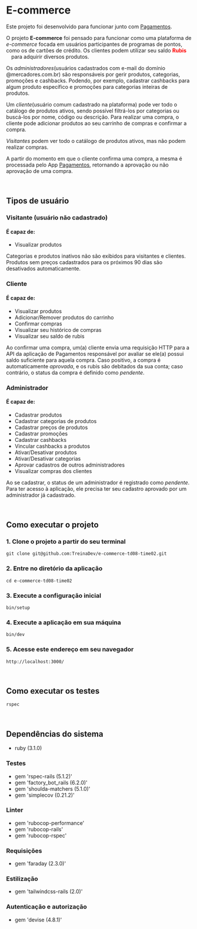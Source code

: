 # E-commerce

Este projeto foi desenvolvido para funcionar junto com [Pagamentos](https://github.com/TreinaDev/pagamentos-td08-time02).

O projeto **E-commerce** foi pensado para funcionar como uma plataforma de _e-commerce_ focada em usuários participantes de programas de pontos, como os de cartões de crédito. Os clientes podem utilizar seu saldo <span style="color:red">**Rubis**</span> <img src="https://cdn.emojidex.com/emoji/seal/Ruby.png" width="10px"> para adquirir diversos produtos.

Os _administradores_(usuários cadastrados com e-mail do domínio @mercadores.com.br) são responsáveis por gerir produtos, categorias, promoções e cashbacks. Podendo, por exemplo, cadastrar cashbacks para algum produto específico e promoções para categorias inteiras de produtos.

Um _cliente_(usuário comum cadastrado na plataforma) pode ver todo o catálogo de produtos ativos, sendo possível filtrá-los por categorias ou buscá-los por nome, código ou descrição. Para realizar uma compra, o cliente pode adicionar produtos ao seu carrinho de compras e confirmar a compra.

_Visitantes_ podem ver todo o catálogo de produtos ativos, mas não podem realizar compras.

A partir do momento em que o cliente confirma uma compra, a mesma é processada pelo App [Pagamentos](https://github.com/TreinaDev/pagamentos-td08-time02), retornando a aprovação ou não aprovação de uma compra.

</br>

## Tipos de usuário

### **Visitante (usuário não cadastrado)**

#### **É capaz de:**

- Visualizar produtos

Categorias e produtos inativos não são exibidos para visitantes e clientes. Produtos sem preços cadastrados para os próximos 90 dias são desativados automaticamente.

### **Cliente**

#### **É capaz de:**

- Visualizar produtos
- Adicionar/Remover produtos do carrinho
- Confirmar compras
- Visualizar seu histórico de compras
- Visualizar seu saldo de rubis

Ao confirmar uma compra, um(a) cliente envia uma requisição HTTP para a API da aplicação de Pagamentos responsável por avaliar se ele(a) possui saldo suficiente para aquela compra. Caso positivo, a compra é automaticamente _aprovada_, e os rubis são debitados da sua conta; caso contrário, o status da compra é definido como _pendente_.

### **Administrador**

#### **É capaz de:**

- Cadastrar produtos
- Cadastrar categorias de produtos
- Cadastrar preços de produtos
- Cadastrar promoções
- Cadastrar cashbacks
- Vincular cashbacks a produtos
- Ativar/Desativar produtos
- Ativar/Desativar categorias
- Aprovar cadastros de outros administradores
- Visualizar compras dos clientes

Ao se cadastrar, o status de um administrador é registrado como _pendente_. Para ter acesso à aplicação, ele precisa ter seu cadastro aprovado por um administrador já cadastrado.

</br>

## Como executar o projeto

### 1. Clone o projeto a partir do seu terminal

```text
git clone git@github.com:TreinaDev/e-commerce-td08-time02.git
```

### 2. Entre no diretório da aplicação

```text
cd e-commerce-td08-time02
```

### 3. Execute a configuração inicial

```text
bin/setup
```

### 4. Execute a aplicação em sua máquina

```text
bin/dev
```

### 5. Acesse este endereço em seu navegador

```text
http://localhost:3000/
```

</br>

## Como executar os testes

```text
rspec
```

</br>

## Dependências do sistema

- ruby (3.1.0)

### Testes

- gem 'rspec-rails (5.1.2)'
- gem 'factory_bot_rails (6.2.0)'
- gem 'shoulda-matchers (5.1.0)'
- gem 'simplecov (0.21.2)'

### Linter

- gem 'rubocop-performance'
- gem 'rubocop-rails'
- gem 'rubocop-rspec'

### Requisições

- gem 'faraday (2.3.0)'

### Estilização

- gem 'tailwindcss-rails (2.0)'

### Autenticação e autorização

- gem 'devise (4.8.1)'
